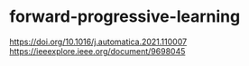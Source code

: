 # forward-progressive-learning
https://doi.org/10.1016/j.automatica.2021.110007
https://ieeexplore.ieee.org/document/9698045
